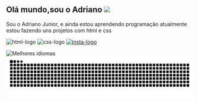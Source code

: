 ## Olá mundo,sou o Adriano <img src= "https://github.com/TheDudeThatCode/TheDudeThatCode/raw/master/Assets/Earth.gif" style="width: 15%; display: inline-block;" data-target="animated-image.originalImage">

Sou o Adriano Junior, e ainda estou aprendendo programação atualmente estou fazendo uns projetos com html e css

  <img src= "https://img.shields.io/badge/HTML5-E34F26?style=for-the-badge&logo=html5&logoColor=white" alt= "html-logo" />  <img src= "https://img.shields.io/badge/CSS-239120?&style=for-the-badge&logo=css3&logoColor=white" alt= "css-logo" />  <a href="https://www.instagram.com/juniorzt40/"><img src= "https://img.shields.io/badge/Instagram-E4405F?style=for-the-badge&logo=instagram&logoColor=white" alt= "insta-logo" /> </a>
  
  

<img src="https://camo.githubusercontent.com/7ab2c5423e3ddb7c2f7c935ca1329df344e09f70a7ab4328074a061efae4a67a/68747470733a2f2f6769746875622d726561646d652d73746174732e76657263656c2e6170702f6170692f746f702d6c616e67732f3f757365726e616d653d726f646f6c666f6d6f7269266c61796f75743d636f6d706163742673686f775f69636f6e733d74727565267468656d653d6275656679" alt="Melhores idiomas" data-canonical-src="https://github-readme-stats.vercel.app/api/top-langs/?username=rodolfomori&amp;layout=compact&amp;show_icons=true&amp;theme=buefy" style="max-width: 100;">


  <img src="https://github.com/alexsilva11/alexsilva11/raw/output/github-contribution-grid-snake.svg" alt="Animação de cobra" style="max-width: 100;">

